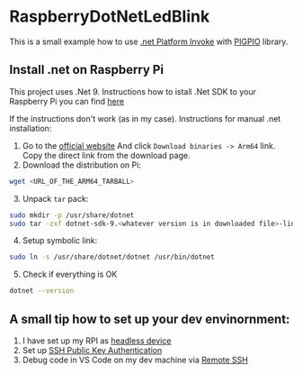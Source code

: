 # RaspberryDotNetLedBlink
This is a small example how to use [.net Platform Invoke](https://learn.microsoft.com/en-us/dotnet/standard/native-interop/pinvoke) with [PIGPIO](https://abyz.me.uk/rpi/pigpio/cif.html) library.

## Install .net on Raspberry Pi
This project uses .Net 9. 
Instructions how to istall .Net SDK to your Raspberry Pi you can find [here](https://learn.microsoft.com/en-gb/dotnet/core/install/linux-debian?tabs=dotnet9)

If the instructions don't work (as in my case). Instructions for manual .net installation:

1. Go to the [official website](https://dotnet.microsoft.com/en-us/download/dotnet/9.0) And click `Download binaries -> Arm64` link. Copy the direct link from the download page.
2. Download the distribution on Pi:
```bash
wget <URL_OF_THE_ARM64_TARBALL>
```
3. Unpack `tar` pack:
```bash
sudo mkdir -p /usr/share/dotnet
sudo tar -zxf dotnet-sdk-9.<whatever version is in downloaded file>-linux-arm64.tar.gz -C /usr/share/dotnet
```
4. Setup symbolic link:
```bash
sudo ln -s /usr/share/dotnet/dotnet /usr/bin/dotnet
```
5. Check if everything is OK
```bash
dotnet --version
```

## A small tip how to set up your dev envinornment:
1. I have set up my RPI as [headless device](https://www.raspberrypi.com/documentation/computers/configuration.html#setting-up-a-headless-raspberry-pi)
2. Set up [SSH Public Key Authentication](https://www.ssh.com/academy/ssh/public-key-authentication#setting-up-public-key-authentication-for-ssh)
3. Debug code in VS Code on my dev machine via [Remote SSH](https://code.visualstudio.com/docs/remote/ssh)
